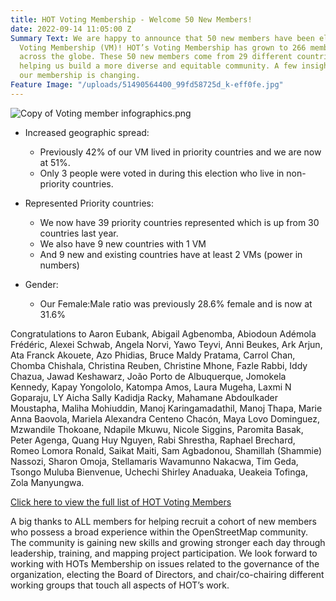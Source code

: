 ```yaml
---
title: HOT Voting Membership - Welcome 50 New Members!
date: 2022-09-14 11:05:00 Z
Summary Text: We are happy to announce that 50 new members have been elected to HOT’s
  Voting Membership (VM)! HOT’s Voting Membership has grown to 266 members from all
  across the globe. These 50 new members come from 29 different countries and are
  helping us build a more diverse and equitable community. A few insights about how
  our membership is changing.
Feature Image: "/uploads/51490564400_99fd58725d_k-eff0fe.jpg"
---
```


![Copy of Voting member infographics.png](/uploads/Copy%20of%20Voting%20member%20infographics.png)

* Increased geographic spread: 
  * Previously 42% of our VM lived in priority countries and we are now at 51%. 
  * Only 3 people were voted in during this election who live in non-priority countries. 

* Represented Priority countries:
  * We now have 39 priority countries represented which is up from 30 countries last year. 
  * We also have 9 new countries with 1 VM
  * And 9 new and existing countries have at least 2 VMs (power in numbers)
 
* Gender:
  * Our Female:Male ratio was previously 28.6% female and is now at 31.6%

Congratulations to Aaron Eubank, Abigail Agbenomba, Abiodoun Adémola Frédéric, Alexei Schwab, Angela Norvi, Yawo Teyvi, Anni Beukes, Ark Arjun, Ata Franck Akouete, Azo Phidias, Bruce Maldy Pratama, Carrol Chan, Chomba Chishala, Christina Reuben, Christine Mhone, Fazle Rabbi, Iddy Chazua, Jawad Keshawarz, João Porto de Albuquerque, Jomokela Kennedy, Kapay Yongololo, Katompa Amos, Laura Mugeha, Laxmi N Goparaju, LY Aicha Sally Kadidja Racky, Mahamane Abdoulkader Moustapha, Maliha Mohiuddin, Manoj Karingamadathil, Manoj Thapa, Marie Anna Baovola, Mariela Alexandra Centeno Chacón, Maya Lovo Dominguez, Mzwandile Thokoane, Ndapile Mkuwu, Nicole Siggins, Paromita Basak, Peter Agenga, Quang Huy Nguyen, Rabi Shrestha, Raphael Brechard, Romeo Lomora Ronald, Saikat Maiti, Sam Agbadonou, Shamillah (Shammie) Nassozi, Sharon Omoja, Stellamaris Wavamunno Nakacwa, Tim Geda, Tsongo Muluba Bienvenue, Uchechi Shirley Anaduaka, Ueakeia Tofinga, Zola Manyungwa. 


[Click here to view the full list of HOT Voting Members](http://https://www.hotosm.org/voting-members)

A big thanks to ALL members for helping recruit a cohort of new members who possess a broad experience within the OpenStreetMap community. The community is gaining new skills and  growing stronger each day through leadership, training, and mapping project participation. We look forward to working with HOTs Membership on issues related to the governance of the organization, electing the Board of Directors, and chair/co-chairing different working groups that touch all aspects of HOT’s work. 




